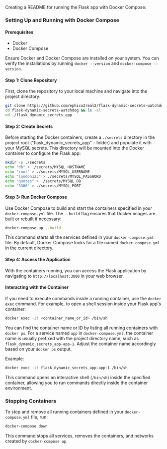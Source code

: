Creating a README for running the Flask app with Docker Compose:

### Setting Up and Running with Docker Compose

#### Prerequisites

- Docker
- Docker Compose

Ensure Docker and Docker Compose are installed on your system. You can verify the installations by running `docker --version` and `docker-compose --version`.

#### Step 1: Clone Repository

First, clone the repository to your local machine and navigate into the project directory:

```bash
git clone https://github.com/ephico2real2/flask-dynamic-secrets-watchdog.git
cd flask-dynamic-secrets-watchdog && ls -al
cd ./flask_dynamic_secrets_app
```


#### Step 2: Create Secrets

Before starting the Docker containers, create a `./secrets` directory in the project root ("flask_dynamic_secrets_app" - folder) and populate it with your MySQL secrets. This directory will be mounted into the Docker container to configure the Flask app:

```bash
mkdir -p ./secrets
echo "db" > ./secrets/MYSQL_HOSTNAME
echo "root" > ./secrets/MYSQL_USERNAME
echo "london123" > ./secrets/MYSQL_PASSWORD
echo "quotes" > ./secrets/MYSQL_DB
echo "3306" > ./secrets/MYSQL_PORT
```

#### Step 3: Run Docker Compose

Use Docker Compose to build and start the containers specified in your `docker-compose.yml` file. The `--build` flag ensures that Docker images are built or rebuilt if necessary:

```bash
docker-compose up --build
```

This command starts all the services defined in your `docker-compose.yml` file. By default, Docker Compose looks for a file named `docker-compose.yml` in the current directory.

#### Step 4: Access the Application

With the containers running, you can access the Flask application by navigating to `http://localhost:3000` in your web browser.

#### Interacting with the Container

If you need to execute commands inside a running container, use the `docker exec` command. For example, to open a shell session inside your Flask app's container:

```bash
docker exec -it <container_name_or_id> /bin/sh
```

You can find the container name or ID by listing all running containers with `docker ps`. For a service named `app` in `docker-compose.yml`, the container name is usually prefixed with the project directory name, such as `flask_dynamic_secrets_app-app-1`. Adjust the container name accordingly based on your `docker ps` output.

Example:

```bash
docker exec -it flask_dynamic_secrets_app-app-1 /bin/sh
```

This command opens an interactive shell (`/bin/sh`) inside the specified container, allowing you to run commands directly inside the container environment.

### Stopping Containers

To stop and remove all running containers defined in your `docker-compose.yml` file, run:

```bash
docker-compose down
```

This command stops all services, removes the containers, and networks created by `docker-compose up`.
